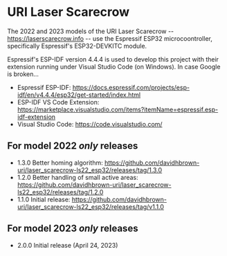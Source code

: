 # URI Laser Scarecrow
The 2022 and 2023 models of the URI Laser Scarecrow -- https://laserscarecrow.info -- 
use the Espressif ESP32 microcoontroller, specifically Espressif's ESP32-DEVKITC module.

Espressif's ESP-IDF version 4.4.4 is used to develop this project with their extension running
under Visual Studio Code (on Windows). In case Google is broken...

- Espressif ESP-IDF: https://docs.espressif.com/projects/esp-idf/en/v4.4.4/esp32/get-started/index.html
- ESP-IDF VS Code Extension: https://marketplace.visualstudio.com/items?itemName=espressif.esp-idf-extension
- Visual Studio Code: https://code.visualstudio.com/

## For model 2022 *only* releases

- 1.3.0 Better homing algorithm: https://github.com/davidhbrown-uri/laser_scarecrow-ls22_esp32/releases/tag/1.3.0
- 1.2.0 Better handling of small active areas: https://github.com/davidhbrown-uri/laser_scarecrow-ls22_esp32/releases/tag/1.2.0
- 1.1.0 Initial release: https://github.com/davidhbrown-uri/laser_scarecrow-ls22_esp32/releases/tag/v1.1.0

## For model 2023 *only* releases
- 2.0.0 Initial release (April 24, 2023)
